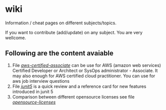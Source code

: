 # wiki
Information / cheat pages on different subjects/topics. 

If you want to contribute (add/update) on any subject. You are very wellcome.

## Following are the content avaiable
1. File *[aws-certified-associate](aws-certified-associate.md)* can be use for AWS (amazon web services) Certified Developer or Architect or SysOps administrator - Associate. It may also enough for AWS certified cloud practitioner. You can use for aws job interview questions
1. File *[junit5](junit5.md)* is a quick review and a reference card for new features introduced in junit 5
1. Comparison between different opensource licenses see file *[opensource-licenses](opensource-licenses.md)*

